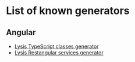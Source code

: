 # List of known generators

## Angular

- [Lysis TypeScript classes generator](https://github.com/momenttech/lysis-typescript-classes-generator)
- [Lysis Restangular services generator](https://github.com/momenttech/lysis-restangular-services-generator)
